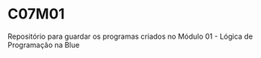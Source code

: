 # C07M01
Repositório para guardar os programas criados no Módulo 01 - Lógica de Programação na Blue
